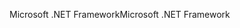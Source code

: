 <span data-ttu-id="2cbda-101">Microsoft .NET Framework</span><span class="sxs-lookup"><span data-stu-id="2cbda-101">Microsoft .NET Framework</span></span>